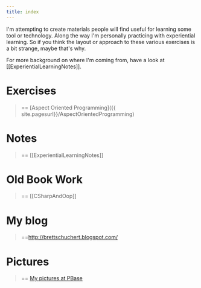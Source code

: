 ```yaml
---
title: index
---
```

I'm attempting to create materials people will find useful for learning some tool or technology. Along the way I'm personally practicing with experiential learning. So if you think the layout or approach to these various exercises is a bit strange, maybe that's why.

For more background on where I'm coming from, have a look at [[ExperientialLearningNotes]].

# Exercises 
> == [Aspect Oriented Programming]({{ site.pagesurl}}/AspectOrientedProgramming) 

# Notes 
> == [[ExperientialLearningNotes]] 

# Old Book Work 
> == [[CSharpAndOop]]

# My blog 
> ==<http://brettschuchert.blogspot.com/>

# Pictures 
> == [My pictures at PBase](http://www.pbase.com/brett_schuchert)
